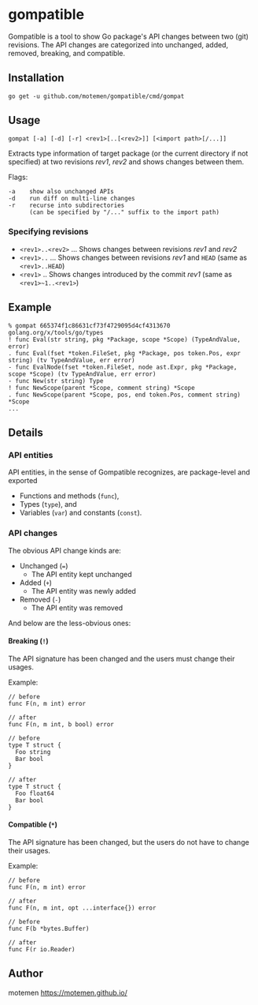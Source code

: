 gompatible
==========

Gompatible is a tool to show Go package's API changes between two (git) revisions. The API changes are categorized into unchanged, added, removed, breaking, and compatible.

## Installation

    go get -u github.com/motemen/gompatible/cmd/gompat

## Usage

    gompat [-a] [-d] [-r] <rev1>[..[<rev2>]] [<import path>[/...]]

Extracts type information of target package (or the current directory if not specified) at two revisions _rev1_, _rev2_ and shows changes between them.

Flags:

    -a    show also unchanged APIs
    -d    run diff on multi-line changes
    -r    recurse into subdirectories
          (can be specified by "/..." suffix to the import path)

### Specifying revisions

- `<rev1>..<rev2>` ... Shows changes between revisions _rev1_ and _rev2_
- `<rev1>..` ... Shows changes between revisions _rev1_ and `HEAD` (same as `<rev1>..HEAD`)
- `<rev1>` .. Shows changes introduced by the commit _rev1_ (same as `<rev1>~1..<rev1>`)

## Example

~~~
% gompat 665374f1c86631cf73f4729095d4cf4313670 golang.org/x/tools/go/types
! func Eval(str string, pkg *Package, scope *Scope) (TypeAndValue, error)
. func Eval(fset *token.FileSet, pkg *Package, pos token.Pos, expr string) (tv TypeAndValue, err error)
- func EvalNode(fset *token.FileSet, node ast.Expr, pkg *Package, scope *Scope) (tv TypeAndValue, err error)
- func New(str string) Type
! func NewScope(parent *Scope, comment string) *Scope
. func NewScope(parent *Scope, pos, end token.Pos, comment string) *Scope
...
~~~

## Details

### API entities

API entities, in the sense of Gompatible recognizes,
are package-level and exported

- Functions and methods (`func`),
- Types (`type`), and
- Variables (`var`) and constants (`const`).

### API changes

The obvious API change kinds are:

- Unchanged (`=`)
  - The API entity kept unchanged
- Added (`+`)
  - The API entity was newly added
- Removed (`-`)
  - The API entity was removed

And below are the less-obvious ones:

#### Breaking (`!`)

The API signature has been changed and the users must change their usages.

Example:

~~~
// before
func F(n, m int) error

// after
func F(n, m int, b bool) error
~~~

~~~
// before
type T struct {
  Foo string
  Bar bool
}

// after
type T struct {
  Foo float64
  Bar bool
}
~~~

#### Compatible (`*`)

The API signature has been changed, but the users do not have to change their usages.

Example:

~~~
// before
func F(n, m int) error

// after
func F(n, m int, opt ...interface{}) error
~~~

~~~
// before
func F(b *bytes.Buffer)

// after
func F(r io.Reader)
~~~

## Author

motemen <https://motemen.github.io/>
